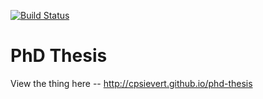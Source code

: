 [![Build Status](https://travis-ci.com/cpsievert/phd-thesis.png?branch=master)](https://travis-ci.com/cpsievert/phd-thesis)

# PhD Thesis

View the thing here -- <http://cpsievert.github.io/phd-thesis>
